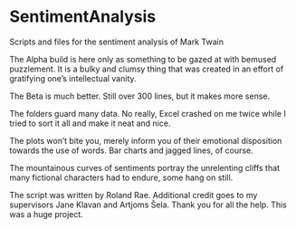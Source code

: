 # SentimentAnalysis
Scripts and files for the sentiment analysis of Mark Twain

The Alpha build is here only as something to be gazed at with bemused puzzlement. 
It is a bulky and clumsy thing that was created in an effort of gratifying one’s intellectual vanity. 

The Beta is much better. Still over 300 lines, but it makes more sense. 

The folders guard many data. No really, Excel crashed on me twice while I tried to sort it all and make it neat and nice.

The plots won’t bite you, merely inform you of their emotional disposition towards the use of words. 
Bar charts and jagged lines, of course.

The mountainous curves of sentiments portray the unrelenting cliffs that many fictional characters had to endure, some hang on still. 

The script was written by Roland Rae. 
Additional credit goes to my supervisors Jane Klavan and Artjoms Šela. 
Thank you for all the help. This was a huge project.

